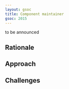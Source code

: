 ```yaml
---
layout: gsoc 
title: Component maintainer
gsoc: 2015
---
```


to be announced
    
Rationale
---------

Approach
--------

Challenges
---------

